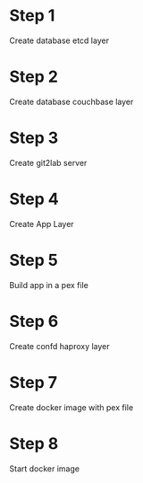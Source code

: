 # Step 1
Create database etcd layer

# Step 2
Create database couchbase layer

# Step 3
Create git2lab server

# Step 4
Create App Layer

# Step 5
Build app in a pex file

# Step 6
Create confd haproxy layer

# Step 7
Create docker image with pex file

# Step 8
Start docker image

